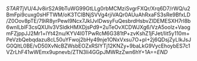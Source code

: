 $START$jVU/4Jv8irS2A9bTuWG99GtLLg0rbMCMziSvgrFXQr/Xrq6D7/rWQ/u2BmFpi9cuxg0sHFTWM/oK3TCIBNjSVVg4rjiVAQr0AUuAhRxaFS3sRe9BfxLD/Z0Oov8pTE/79iR8yrPewI9Ncx7JklJvIDwsyFuQesbrdHsbvZIDEMESXH7rl8b6wnILblF3csQXUlv3VSldkHMXDjsPd9+2uTeOvXCDWJXg6/VzA5oolz+VaogmFZjppJJ2Mr1+lYt42nu/KYV4I0TPwRcM6G381tP+zvKshZ1jFJet/Iit5y110m+PeVzbQebqdazu8cL50uYFwoj2bHy49nje1ONxVxsu7O+pI+2j6QDsjZyLIkJsJG0QltL0BE/vD50XvNcBZWsbEOZxRSIYTj12KNZy+9baLkG9VycEhoybES7c1VZrLhF41wWEmx9upnevb/ZTN3Ii4GGpJMWRzZwn6hY+1A==$END$